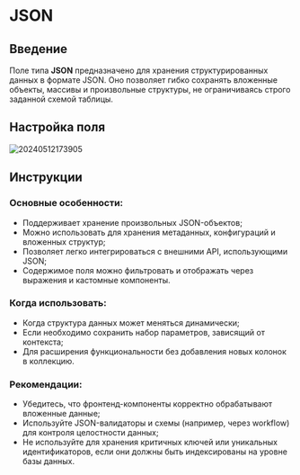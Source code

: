 # JSON

## Введение

Поле типа **JSON** предназначено для хранения структурированных данных в формате JSON. 
Оно позволяет гибко сохранять вложенные объекты, массивы и произвольные структуры, 
не ограничиваясь строго заданной схемой таблицы.

## Настройка поля

![20240512173905](https://static-docs.nocobase.com/20240512173905.png)

## Инструкции

### Основные особенности:

- Поддерживает хранение произвольных JSON-объектов;
- Можно использовать для хранения метаданных, конфигураций и вложенных структур;
- Позволяет легко интегрироваться с внешними API, использующими JSON;
- Содержимое поля можно фильтровать и отображать через выражения и кастомные компоненты.

### Когда использовать:

- Когда структура данных может меняться динамически;
- Если необходимо сохранить набор параметров, зависящий от контекста;
- Для расширения функциональности без добавления новых колонок в коллекцию.

### Рекомендации:

- Убедитесь, что фронтенд-компоненты корректно обрабатывают вложенные данные;
- Используйте JSON-валидаторы и схемы (например, через workflow) для контроля целостности данных;
- Не используйте для хранения критичных ключей или уникальных идентификаторов, если они должны быть индексированы на уровне базы данных.

